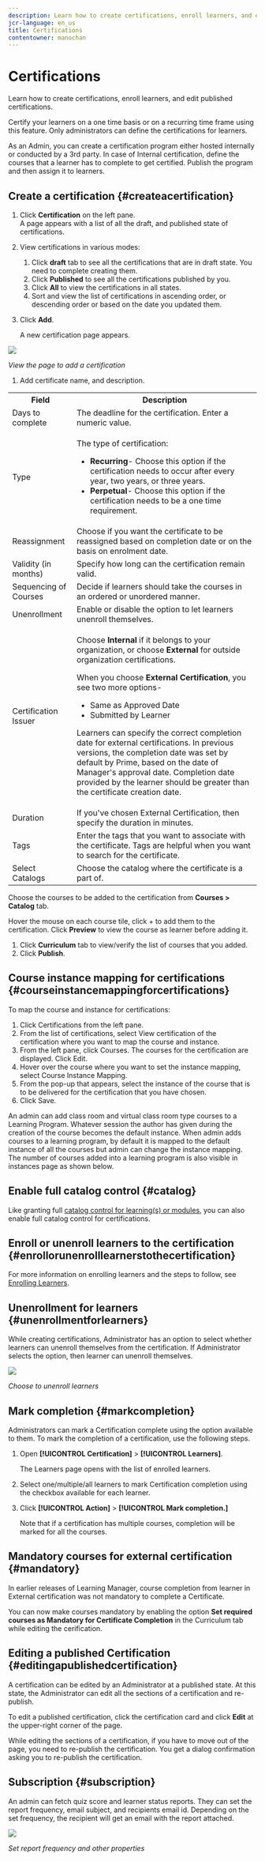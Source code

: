 ```yaml
---
description: Learn how to create certifications, enroll learners, and edit published certifications. 
jcr-language: en_us
title: Certifications
contentowner: manochan
---
```



# Certifications

Learn how to create certifications, enroll learners, and edit published certifications.

Certify your learners on a one time basis or on a recurring time frame using this feature. Only administrators can define the certifications for learners.

As an Admin, you can create a certification program either hosted internally or conducted by a 3rd party. In case of Internal certification, define the courses that a learner has to complete to get certified. Publish the program and then assign it to learners.

## Create a certification {#createacertification}

1. Click **Certification** on the left pane.  
   A page appears with a list of all the draft, and published state of certifications.

1. View certifications in various modes:

   1. Click **draft** tab to see all the certifications that are in draft state. You need to complete creating them.
   1. Click **Published** to see all the certifications published  by you.
   1. Click **All** to view the certifications in all states.
   1. Sort and view the list of certifications in ascending order, or descending order or based on the date you updated them.

1. Click **Add**.

   A new certification page appears.

![](assets/add-new-certification.png)

*View the page to add a certification*

1. Add certificate name, and description.

<table>
 <tbody>
  <tr>
   <th>Field</th>
   <th>Description</th>
  </tr>
  <tr>
   <td>Days to complete</td>
   <td>The deadline for the certification. Enter a numeric value.</td>
  </tr>
  <tr>
   <td>Type</td>
   <td>
    <p>The type of certification:</p>
    <ul>
     <li><b>Recurring</b>- Choose this option if the certification needs to occur after every year, two years, or three years.</li>
     <li><b>Perpetual</b>- Choose this option if the certification needs to be a one time requirement.</li>
    </ul></td>
  </tr>
  <tr>
   <td>Reassignment</td>
   <td>Choose if you want the certificate to be reassigned based on completion date or on the basis on enrolment date.<br></td>
  </tr>
  <tr>
   <td>Validity (in months) <br></td>
   <td>Specify how long can the certification remain valid.</td>
  </tr>
  <tr>
   <td>Sequencing of Courses<br></td>
   <td>Decide if learners should take the courses in an ordered or unordered manner.<br></td>
  </tr>
  <tr>
   <td>Unenrollment<br></td>
   <td>Enable or disable the option to let learners unenroll themselves.</td>
  </tr>
  <tr>
   <td>Certification Issuer<br></td>
   <td>
    <p>Choose <b>Internal</b> if it belongs to your organization, or choose <b>External</b> for outside organization certifications.</p>
    <p>When you choose <b>External Certification</b>, you see two more options-</p>
    <ul>
     <li>Same as Approved Date<br></li>
     <li>Submitted by Learner<br></li>
    </ul>
    <p>Learners can specify the correct completion date for external certifications. In previous versions, the completion date was set by default by Prime, based on the date of Manager's approval date. Completion date provided by the learner should be greater than the certificate creation date<span>.</span></p></td>
  </tr>
  <tr>
   <td>Duration</td>
   <td>If you've chosen External Certification, then specify the duration in minutes.</td>
  </tr>
  <tr>
   <td>Tags</td>
   <td>Enter the tags that you want to associate with the certificate. Tags are helpful when you want to search for the certificate.</td>
  </tr>
  <tr>
   <td>Select Catalogs<br></td>
   <td>Choose the catalog where the certificate is a part of.</td>
  </tr>
 </tbody>
</table>

Choose the courses to be added to the certification from **Courses > Catalog** tab.

Hover the mouse on each course tile, click + to add them to the certification. Click **Preview** to view the course as learner before adding it.

1. Click **Curriculum** tab to view/verify the list of courses that you added.
1. Click **Publish**.

## Course instance mapping for certifications {#courseinstancemappingforcertifications}

To map the course and instance for certifications:

1. Click Certifications from the left pane.
1. From the list of certifications, select View certification of the certification where you want to map the course and instance.
1. From the left pane, click Courses. The courses for the certification are displayed. Click Edit.
1. Hover over the course where you want to set the instance mapping, select Course Instance Mapping.
1. From the pop-up that appears, select the instance of the course that is to be delivered for the certification that you have chosen.
1. Click Save.

An admin can add class room and virtual class room type courses to a Learning Program. Whatever session the author has given during the creation of the course becomes the default instance. When admin adds courses to a learning program, by default it is mapped to the default instance of all the courses but admin can change the instance mapping. The number of courses added into a learning program is also visible in instances page as shown below.

## Enable full catalog control {#catalog}

Like granting full [catalog control for learning(s) or modules](shared-catalog-full-control.md), you can also enable full catalog control for certifications.

## Enroll or unenroll learners to the certification {#enrollorunenrolllearnerstothecertification}

For more information on enrolling learners and the steps to follow, see [Enrolling Learners](courses.md#main-pars_header_1058138132).

## Unenrollment for learners {#unenrollmentforlearners}

While creating certifications, Administrator has an option to select whether learners can unenroll themselves from the certification. If Administrator selects the option, then learner can unenroll themselves. 

![](assets/unenrollment.png)

*Choose to unenroll learners*

## Mark completion {#markcompletion}

Administrators can mark a Certification complete using the option available to them. To mark the completion of a certification, use the following steps.

1. Open **[!UICONTROL Certification]** > **[!UICONTROL Learners]**.

   The Learners page opens with the list of enrolled learners.

1. Select one/multiple/all learners to mark Certification completion using the checkbox available for each learner.
1. Click  **[!UICONTROL Action]** > **[!UICONTROL Mark completion.]**

   Note that if a certification has multiple courses, completion will be marked for all the courses.

## Mandatory courses for external certification {#mandatory}

In earlier releases of Learning Manager, course completion from learner in External certification was not mandatory to complete a Certificate.

You can now make courses mandatory by enabling the option **Set required courses as Mandatory for Certificate Completion** in the Curriculum tab while editing the cerification.

## Editing a published Certification {#editingapublishedcertification}

A certification can be edited by an Administrator at a published state. At this state, the Administrator can edit all the sections of a certification and re-publish. 

To edit a published certification, click the certification card and click **Edit** at the upper-right corner of the page. 

While editing the sections of a certification, if you have to move out of the page, you need to re-publish the certification. You get a dialog confirmation asking you to re-publish the certification.

## Subscription {#subscription}

An admin can fetch quiz score and learner status reports. They can set the report frequency, email subject, and recipients email id. Depending on the set frequency, the recipient will get an email with the report attached.

![](assets/report-subscription.jpeg)

*Set report frequency and other properties*
